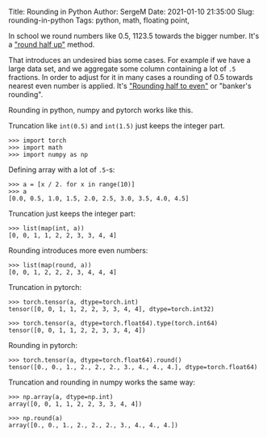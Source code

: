 Title: Rounding in Python
Author: SergeM
Date: 2021-01-10 21:35:00
Slug: rounding-in-python 
Tags: python, math, floating point, 


In school we round numbers like 0.5, 1123.5 towards the bigger number. 
It's a ["round half up"](https://en.wikipedia.org/wiki/Rounding#Round_half_up) method.

That introduces an undesired bias some cases. For example if we have a large data set, and
we aggregate some column containing a lot of `.5` fractions. 
In order to adjust for it in many cases a rounding of 0.5 towards nearest even number is applied.
It's ["Rounding half to even"](https://en.wikipedia.org/wiki/Rounding#Round_half_to_even) or "banker's rounding".

Rounding in python, numpy and pytorch works like this.

Truncation like `int(0.5)` and `int(1.5)` just keeps the integer part.

    >>> import torch
    >>> import math
    >>> import numpy as np

Defining array with a lot of `.5`-s:    

    >>> a = [x / 2. for x in range(10)]
    >>> a
    [0.0, 0.5, 1.0, 1.5, 2.0, 2.5, 3.0, 3.5, 4.0, 4.5]


Truncation just keeps the integer part:

    >>> list(map(int, a))
    [0, 0, 1, 1, 2, 2, 3, 3, 4, 4]

Rounding introduces more even numbers:    

    >>> list(map(round, a))
    [0, 0, 1, 2, 2, 2, 3, 4, 4, 4]


Truncation in pytorch:

    >>> torch.tensor(a, dtype=torch.int)
    tensor([0, 0, 1, 1, 2, 2, 3, 3, 4, 4], dtype=torch.int32)

    >>> torch.tensor(a, dtype=torch.float64).type(torch.int64)
    tensor([0, 0, 1, 1, 2, 2, 3, 3, 4, 4])


Rounding in pytorch:

    >>> torch.tensor(a, dtype=torch.float64).round()
    tensor([0., 0., 1., 2., 2., 2., 3., 4., 4., 4.], dtype=torch.float64)
    

Truncation and rounding in numpy works the same way:

    >>> np.array(a, dtype=np.int)
    array([0, 0, 1, 1, 2, 2, 3, 3, 4, 4])

    >>> np.round(a)
    array([0., 0., 1., 2., 2., 2., 3., 4., 4., 4.])
